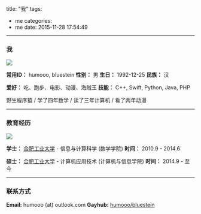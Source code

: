 title: "我"
tags:
  - me
categories:
  - me
date: 2015-11-28 17:54:49
---

### 我 ###

![][1]

**常用ID：** humooo, bluestein
**性别：** 男
**生日：** 1992-12-25
**民族：** 汉

**爱好：** 吃、跑步、电影、动漫、海贼王
**技能：** C++, Swift, Python, Java, PHP

<p>野生程序猿 / 学了四年数学 / 读了三年计算机 / 看了两年动漫</p>

---

### 教育经历 ###

![][2]

**学士：** [合肥工业大学][3] - 信息与计算科学 (数学学院)
**时间：** 2010.9 - 2014.6

**硕士：** [合肥工业大学][3] - 计算机应用技术 (计算机与信息学院)
**时间：** 2014.9 - 至今

---

### 联系方式 ###

**Email:** humooo (at) outlook.com
**Gayhub:** [humooo/bluestein][4]

[1]: /images/ye.jpg
[2]: /images/hfut.png
[3]: http://www.hfut.edu.cn/ch/
[4]: https://github.com/bluestein